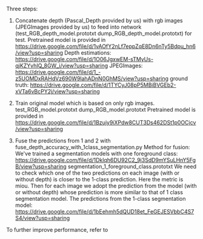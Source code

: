 Three steps:
1. Concatenate depth (Pascal_Depth provided by us) with rgb images (JPEGImages provided by us) to feed into network (test_RGB_depth_model.prototxt dump_RGB_depth_model.prototxt) for test. Pretrained model is provided in 
https://drive.google.com/file/d/1vAOfY2nLf7eppZqE8Dn6nTy5Bdpu_hn6/view?usp=sharing
Depth estimations: https://drive.google.com/file/d/1O06JgxwEM-sTMyUs-qjKZYvhIQ_8GW_i/view?usp=sharing
JPEGImages: https://drive.google.com/file/d/1_-z5UOMDxRAHdVz690W9lahADnN0GhMS/view?usp=sharing
ground truth: https://drive.google.com/file/d/1TYCyJ08pP5MBiBVGEb2-xVTa6vBcPY2j/view?usp=sharing

2. Train original model which is based on only rgb images. 
test_RGB_model.prototxt
dump_RGB_model.prototxt
Pretrained model is provided in 
https://drive.google.com/file/d/1Bzujy9iXPdw8CUT3Ds462DSt1p0OCjcv/view?usp=sharing

3. Fuse the predictions from 1 and 2 with fuse_depth_accuracy_with_1class_segmentation.py
Method for fusion: 
We've trained a segmentation models with one foreground class:
https://drive.google.com/file/d/1Dklqh6DU92C2_9j3SdD9mYSuLHnY5FgB/view?usp=sharing
segmentation_1_foreground_class.prototxt 
We need to check which one of the two predictions on each image (with or without depth) is closer to the 1-class prediction. Here the metric is miou. Then for each image we adopt the prediction from the model (with or without depth) whose prediction is more similar to that of 1 class segmentation model.
The predictions from the 1-class segmentation model:
https://drive.google.com/file/d/1bEehmh5dQUD18et_FeGEJESVbbC4S7S4/view?usp=sharing

To further improve performance, refer to 
